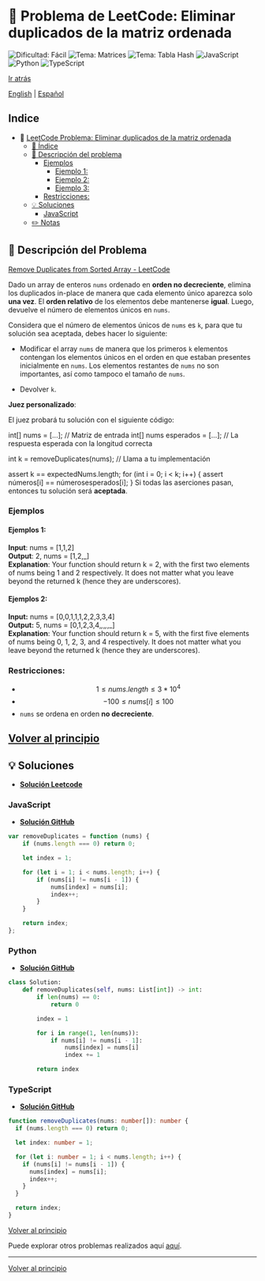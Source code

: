 # 🤔 Problema de LeetCode: Eliminar duplicados de la matriz ordenada
![Dificultad: Fácil](https://img.shields.io/badge/Difficulty-Easy-brightgreen)
![Tema: Matrices](https://img.shields.io/badge/Topic-Arrays-blue)
![Tema: Tabla Hash](https://img.shields.io/badge/Topic-Hash_Table-blue)
![JavaScript](https://img.shields.io/badge/JavaScript-F7DF1E?logo=javascript&logoColor=black)
![Python](https://img.shields.io/badge/Python-3776AB?logo=python&logoColor=white)
![TypeScript](https://img.shields.io/badge/TypeScript-3178C6?logo=typescript&logoColor=white)

[Ir atrás](../README-es.md)

[English](./26.RemoveDuplicatesFromSortedArray.md) | [Español](./26.RemoveDuplicatesFromSortedArray-es.md)

## Indice
- 🤔 [LeetCode Problema: Eliminar duplicados de la matriz ordenada](#-problema-de-leetcode:-dos-sumas)
  - [📝 Índice](#-indice)
  - [📖 Descripción del problema](#-descripcion-del-problema)
    - [Ejemplos](#ejemplos)
      - [Ejemplo 1:](#ejemplo-1)
      - [Ejemplo 2:](#ejemplo-2)
      - [Ejemplo 3:](#ejemplo-3)
    - [Restricciones:](#restricciones)
  - [💡 Soluciones](#-soluciones)
    - [JavaScript](#javascript)
  - [✏️ Notas](#️-notas)

## 📖 Descripción del Problema

[Remove Duplicates from Sorted Array - LeetCode](https://leetcode.com/problems/remove-duplicates-from-sorted-array/description/)

Dado un array de enteros `nums` ordenado en **orden no decreciente**, elimina los duplicados in-place de manera que cada elemento único aparezca solo **una vez**. El **orden relativo** de los elementos debe mantenerse **igual**. Luego, devuelve el número de elementos únicos en `nums`.

Considera que el número de elementos únicos de `nums` es `k`, para que tu solución sea aceptada, debes hacer lo siguiente:

- Modificar el array `nums` de manera que los primeros `k` elementos contengan los elementos únicos en el orden en que estaban presentes inicialmente en `nums`. Los elementos restantes de `nums` no son importantes, así como tampoco el tamaño de `nums`.

- Devolver `k`.


**Juez personalizado**:

El juez probará tu solución con el siguiente código:

int[] nums = [...]; // Matriz de entrada
int[] nums esperados = [...]; // La respuesta esperada con la longitud correcta

int k = removeDuplicates(nums); // Llama a tu implementación

assert k == expectedNums.length;
for (int i = 0; i < k; i++) {
    assert números[i] == númerosesperados[i];
}
Si todas las aserciones pasan, entonces tu solución será **aceptada**.

### Ejemplos

#### Ejemplos 1:
**Input**: nums = [1,1,2]<br>
**Output**: 2, nums = [1,2,_]<br>
**Explanation**: Your function should return k = 2, with the first two elements of nums being 1 and 2 respectively.
It does not matter what you leave beyond the returned k (hence they are underscores).


#### Ejemplos 2:
**Input:** nums = [0,0,1,1,1,2,2,3,3,4]<br>
**Output:** 5, nums = [0,1,2,3,4,_,_,_,_,_]<br>
**Explanation**: Your function should return k = 5, with the first five elements of nums being 0, 1, 2, 3, and 4 respectively.
It does not matter what you leave beyond the returned k (hence they are underscores).


### Restricciones:

- $$1 \leq nums.length \leq 3 * 10^4$$
- $$-100 \leq nums[i] \leq 100$$
- `nums` se ordena en orden **no decreciente**.

[Volver al principio](#indice)
---

## 💡 Soluciones

- **[Solución Leetcode](hhttps://leetcode.com/problems/remove-duplicates-from-sorted-array/solutions/6532217/two-pointers-solution-by-danielpaez-dev-3ocf/)**


### JavaScript
- **[Solución GitHub](../solutions/JavaScript/26.RemoveDuplicatesFromSortedArray/RemoveDuplicatesFromSortedArray.js)**
```javascript
var removeDuplicates = function (nums) {
    if (nums.length === 0) return 0;

    let index = 1;

    for (let i = 1; i < nums.length; i++) {
        if (nums[i] != nums[i - 1]) {
            nums[index] = nums[i];
            index++;
        }
    }

    return index;
};
```

### Python
- **[Solución GitHub](../solutions/Python/26.RemoveDuplicatesFromSortedArray/RemoveDuplicatesFromSortedArray.py)**
```python
class Solution:
    def removeDuplicates(self, nums: List[int]) -> int:
        if len(nums) == 0:
            return 0

        index = 1

        for i in range(1, len(nums)):
            if nums[i] != nums[i - 1]:
                nums[index] = nums[i]
                index += 1

        return index
```

### TypeScript
- **[Solución GitHub](../solutions/TypeScript/26.RemoveDuplicatesFromSortedArray/RemoveDuplicatesFromSortedArray.ts)**
```typescript
function removeDuplicates(nums: number[]): number {
  if (nums.length === 0) return 0;

  let index: number = 1;

  for (let i: number = 1; i < nums.length; i++) {
    if (nums[i] != nums[i - 1]) {
      nums[index] = nums[i];
      index++;
    }
  }

  return index;
}
```

[Volver al principio](#indice)

Puede explorar otros problemas realizados aquí [aquí](https://github.com/Daniel-Paez-Rojas/leetcode.git).

---

[Volver al principio](#indice)